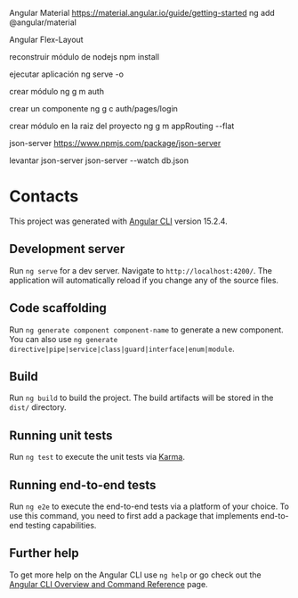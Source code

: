 Angular Material
https://material.angular.io/guide/getting-started
ng add @angular/material

Angular Flex-Layout

reconstruir módulo de nodejs
npm install

ejecutar aplicación
ng serve -o

crear módulo
ng g m auth

crear un componente
ng g c auth/pages/login

crear módulo en la raiz del proyecto
ng g m appRouting --flat

json-server
https://www.npmjs.com/package/json-server

levantar json-server
json-server --watch db.json

# Contacts

This project was generated with [Angular CLI](https://github.com/angular/angular-cli) version 15.2.4.

## Development server

Run `ng serve` for a dev server. Navigate to `http://localhost:4200/`. The application will automatically reload if you change any of the source files.

## Code scaffolding

Run `ng generate component component-name` to generate a new component. You can also use `ng generate directive|pipe|service|class|guard|interface|enum|module`.

## Build

Run `ng build` to build the project. The build artifacts will be stored in the `dist/` directory.

## Running unit tests

Run `ng test` to execute the unit tests via [Karma](https://karma-runner.github.io).

## Running end-to-end tests

Run `ng e2e` to execute the end-to-end tests via a platform of your choice. To use this command, you need to first add a package that implements end-to-end testing capabilities.

## Further help

To get more help on the Angular CLI use `ng help` or go check out the [Angular CLI Overview and Command Reference](https://angular.io/cli) page.
